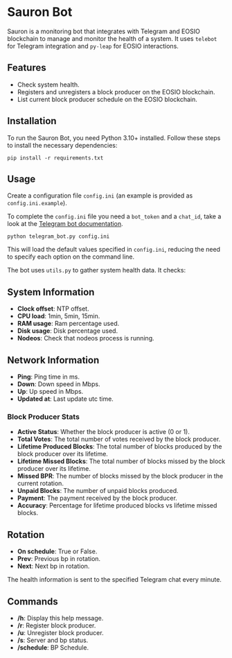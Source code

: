 # Sauron Bot

Sauron is a monitoring bot that integrates with Telegram and EOSIO blockchain to manage and monitor the health of a system. It uses `telebot` for Telegram integration and `py-leap` for EOSIO interactions.

## Features

- Check system health.
- Registers and unregisters a block producer on the EOSIO blockchain.
- List current block producer schedule on the EOSIO blockchain.

## Installation

To run the Sauron Bot, you need Python 3.10+ installed. Follow these steps to install the necessary dependencies:

```
pip install -r requirements.txt
```

## Usage

Create a configuration file `config.ini` (an example is provided as `config.ini.example`).

To complete the `config.ini` file you need a `bot_token` and a `chat_id`, take a look at the [Telegram bot documentation](https://core.telegram.org/bots/tutorial).
```
python telegram_bot.py config.ini
```

This will load the default values specified in `config.ini`, reducing the need to specify each option on the command line.

The bot uses `utils.py` to gather system health data. It checks:

## System Information

- **Clock offset**: NTP offset.
- **CPU load**:     1min, 5min, 15min.
- **RAM usage**:    Ram percentage used.
- **Disk usage**:   Disk percentage used.
- **Nodeos**:       Check that nodeos process is running.

## Network Information

- **Ping**:       Ping time in ms.
- **Down**:       Down speed in Mbps.
- **Up**:         Up speed in Mbps.
- **Updated at**: Last update utc time.

### Block Producer Stats

- **Active Status**:            Whether the block producer is active (0 or 1).
- **Total Votes**:              The total number of votes received by the block producer.
- **Lifetime Produced Blocks**: The total number of blocks produced by the block producer over its lifetime.
- **Lifetime Missed Blocks**:   The total number of blocks missed by the block producer over its lifetime.
- **Missed BPR**:               The number of blocks missed by the block producer in the current rotation.
- **Unpaid Blocks**:            The number of unpaid blocks produced.
- **Payment**:                  The payment received by the block producer.
- **Accuracy**:                 Percentage for lifetime produced blocks vs lifetime missed blocks.

## Rotation

- **On schedule**: True or False.
- **Prev**:        Previous bp in rotation.
- **Next**:        Next bp in rotation.

The health information is sent to the specified Telegram chat every minute.

## Commands

- **/h**:        Display this help message.
- **/r**:        Register block producer.
- **/u**:        Unregister block producer.
- **/s**:        Server and bp status.
- **/schedule**: BP Schedule.

